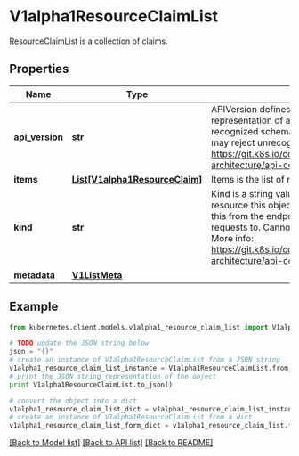 # V1alpha1ResourceClaimList

ResourceClaimList is a collection of claims.

## Properties
Name | Type | Description | Notes
------------ | ------------- | ------------- | -------------
**api_version** | **str** | APIVersion defines the versioned schema of this representation of an object. Servers should convert recognized schemas to the latest internal value, and may reject unrecognized values. More info: https://git.k8s.io/community/contributors/devel/sig-architecture/api-conventions.md#resources | [optional] 
**items** | [**List[V1alpha1ResourceClaim]**](V1alpha1ResourceClaim.md) | Items is the list of resource claims. | 
**kind** | **str** | Kind is a string value representing the REST resource this object represents. Servers may infer this from the endpoint the kubernetes.client submits requests to. Cannot be updated. In CamelCase. More info: https://git.k8s.io/community/contributors/devel/sig-architecture/api-conventions.md#types-kinds | [optional] 
**metadata** | [**V1ListMeta**](V1ListMeta.md) |  | [optional] 

## Example

```python
from kubernetes.client.models.v1alpha1_resource_claim_list import V1alpha1ResourceClaimList

# TODO update the JSON string below
json = "{}"
# create an instance of V1alpha1ResourceClaimList from a JSON string
v1alpha1_resource_claim_list_instance = V1alpha1ResourceClaimList.from_json(json)
# print the JSON string representation of the object
print V1alpha1ResourceClaimList.to_json()

# convert the object into a dict
v1alpha1_resource_claim_list_dict = v1alpha1_resource_claim_list_instance.to_dict()
# create an instance of V1alpha1ResourceClaimList from a dict
v1alpha1_resource_claim_list_form_dict = v1alpha1_resource_claim_list.from_dict(v1alpha1_resource_claim_list_dict)
```
[[Back to Model list]](../README.md#documentation-for-models) [[Back to API list]](../README.md#documentation-for-api-endpoints) [[Back to README]](../README.md)


